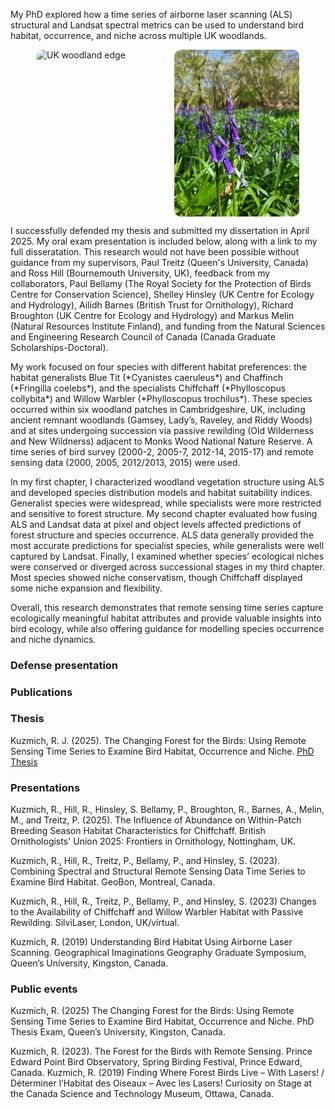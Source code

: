 My PhD explored how a time series of airborne laser scanning (ALS) structural and Landsat spectral metrics can be used to understand bird habitat, occurrence, and niche across multiple UK woodlands. 

<div style="display:flex; justify-content:center; gap:20px;">
  <img src="/assets/images/UKedge.jpg" alt="UK woodland edge" 
       style="width:200px; border-radius:10px;">
  <img src="/assets/images/UKinterior.jpg" alt="UK woodland interior" 
       style="width:200px; border-radius:10px;">
</div>
<p>
I successfully defended my thesis and submitted my dissertation in April 2025. My oral exam presentation is included below, along with a link to my full disseratation. This research would not have been possible without guidance from my supervisors, Paul Treitz (Queen's University, Canada) and Ross Hill (Bournemouth University, UK), feedback from my collaborators, Paul Bellamy (The Royal Society for the Protection of Birds Centre for Conservation Science), Shelley Hinsley (UK Centre for Ecology and Hydrology), Ailidh Barnes (British Trust for Ornithology), Richard Broughton (UK Centre for Ecology and Hydrology) and Markus Melin (Natural Resources Institute Finland), and funding from the Natural Sciences and Engineering Research Council of Canada (Canada Graduate Scholarships-Doctoral).
<p>
My work focused on four species with different habitat preferences: the habitat generalists Blue Tit (*Cyanistes caeruleus*) and Chaffinch (*Fringilla coelebs*), and the specialists Chiffchaff (*Phylloscopus collybita*) and Willow Warbler (*Phylloscopus trochilus*). These species occurred within six woodland patches in Cambridgeshire, UK, including ancient remnant woodlands (Gamsey, Lady’s, Raveley, and Riddy Woods) and at sites undergoing succession via passive rewilding (Old Wilderness and New Wildnerss) adjacent to Monks Wood National Nature Reserve. A time series of bird survey (2000-2, 2005-7, 2012-14, 2015-17) and remote sensing data (2000, 2005, 2012/2013, 2015) were used.
<p>
In my first chapter, I characterized woodland vegetation structure using ALS and developed species distribution models and habitat suitability indices. Generalist species were widespread, while specialists were more restricted and sensitive to forest structure. My second chapter  evaluated how fusing ALS and Landsat data at pixel and object levels affected predictions of forest structure and species occurrence. ALS data generally provided the most accurate predictions for specialist species, while generalists were well captured by Landsat. Finally, I examined whether species’ ecological niches were conserved or diverged across successional stages in my third chapter. Most species showed niche conservatism, though Chiffchaff displayed some niche expansion and flexibility.
<p>
Overall, this research demonstrates that remote sensing time series capture ecologically meaningful habitat attributes and provide valuable insights into bird ecology, while also offering guidance for modelling species occurrence and niche dynamics.
<p>
<p>  
  
### Defense presentation
<p>
  
<object data="/assets/files/PhDdefense.pdf" width="500" height="500" type='application/pdf'></object>

<p>
<p>
  
### Publications
<p>
  
### Thesis
<p>

Kuzmich, R. J. (2025). The Changing Forest for the Birds: Using Remote Sensing Time Series to Examine Bird Habitat, Occurrence and Niche. [PhD Thesis](https://hdl.handle.net/1974/34528)
<p>
  
### Presentations
<p>
<p>Kuzmich, R., Hill, R., Hinsley, S. Bellamy, P., Broughton, R., Barnes, A., Melin, M., and Treitz, P. (2025). The Influence of Abundance on Within-Patch Breeding Season Habitat Characteristics for Chiffchaff. British Ornithologists' Union 2025: Frontiers in Ornithology, Nottingham, UK.
<p>
<p>Kuzmich, R., Hill, R., Treitz, P., Bellamy, P., and Hinsley, S. (2023). Combining Spectral and Structural Remote Sensing Data Time Series to Examine Bird Habitat. GeoBon, Montreal, Canada.
<p>
<p>Kuzmich, R., Hill, R., Treitz, P., Bellamy, P., and Hinsley, S. (2023) Changes to the Availability of Chiffchaff and Willow Warbler Habitat with Passive Rewilding. SilviLaser, London, UK/virtual.
<p>
<p>Kuzmich, R. (2019) Understanding Bird Habitat Using Airborne Laser Scanning. Geographical Imaginations Geography Graduate Symposium, Queen’s University, Kingston, Canada.
<p>
  
### Public events
<p>
<p>Kuzmich, R. (2025) The Changing Forest for the Birds: Using Remote Sensing Time Series to Examine Bird Habitat, Occurrence and Niche. PhD Thesis Exam, Queen’s University, Kingston, Canada.
<p>
<p>Kuzmich, R. (2023). The Forest for the Birds with Remote Sensing. Prince Edward Point Bird Observatory, Spring Birding Festival, Prince Edward, Canada.
Kuzmich, R. (2019) Finding Where Forest Birds Live – With Lasers! / Déterminer l’Habitat des Oiseaux – Avec les Lasers! Curiosity on Stage at the Canada Science and Technology Museum, Ottawa, Canada.
